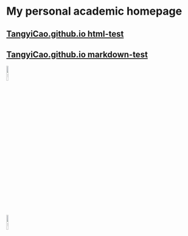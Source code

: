 # My personal academic homepage

## [TangyiCao.github.io html-test](https://tangyicao.github.io)

## [TangyiCao.github.io markdown-test](https://tangyicao.github.io/other_files)

<div align=left>
<img src="http://tangyicao.github.io/imgs/test.jpg" title="曹唐毅-站内图库测试" width = 10%/>
</div>

<div align=left>
<img src="https://z3.ax1x.com/2021/04/23/cO2JKg.jpg" title="曹唐毅-站外图床测试" width = 10%/>
</div>
